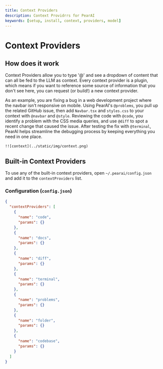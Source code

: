 ```yaml
---
title: Context Providers
description: Context Providrrs for PearAI
keywords: [setup, install, context, providers, model]
---
```


# Context Providers

## How does it work

Context Providers allow you to type '@' and see a dropdown of content that can all be fed to the LLM as context. Every context provider is a plugin, which means if you want to reference some source of information that you don't see here, you can request (or build!) a new context provider.

As an example, you are fixing a bug in a web development project where the navbar isn't responsive on mobile. Using PearAI's `@problems`, you pull up the related GitHub issue, then add `Navbar.tsx` and `styles.css` to your context with `@navbar` and `@style`. Reviewing the code with `@code`, you identify a problem with the CSS media queries, and use `@diff` to spot a recent change that caused the issue. After testing the fix with `@terminal`, PearAI helps streamline the debugging process by keeping everything you need in one place.

    !![context](../static/img/context.png)

## Built-in Context Providers

To use any of the built-in context providers, open `~/.pearai/config.json` and add it to the `contextProviders` list.

### Configuration (`config.json`)

```json
{
  "contextProviders": [
    {
      "name": "code",
      "params": {}
    },
    {
      "name": "docs",
      "params": {}
    },
    {
      "name": "diff",
      "params": {}
    },
    {
      "name": "terminal",
      "params": {}
    },
    {
      "name": "problems",
      "params": {}
    },
    {
      "name": "folder",
      "params": {}
    },
    {
      "name": "codebase",
      "params": {}
    }
  ]
}
```
